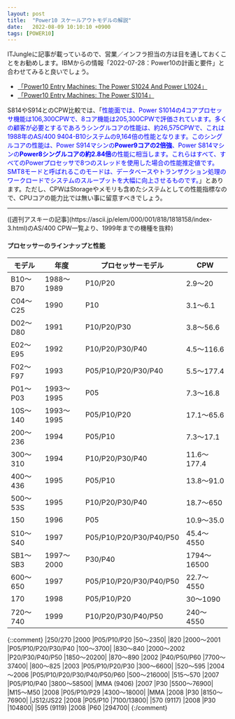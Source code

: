 ```yaml
---
layout: post
title:  "Power10 スケールアウトモデルの解説"
date:   2022-08-09 10:10:10 +0900
tags: [POWER10]
---
```

ITJungleに記事が載っているので、営業／インフラ担当の方は目を通しておくことをお勧めします。IBMからの情報「2022-07-28：Power10の計画と要件」と合わせてみると良いでしょう。

* [「Power10 Entry Machines: The Power S1024 And Power L1024」](https://www.itjungle.com/2022/08/08/power10-entry-machines-the-power-s1024-and-power-l1024/)
* [「Power10 Entry Machines: The Power S1014」](https://www.itjungle.com/2022/07/18/power10-entry-machines-the-power-s1014/)

S814やS914とのCPW比較では、「<span style="color: blue">性能面では、Power S1014の4コアプロセッサ機能は106,300CPWで、8コア機能は205,300CPWで評価されています。多くの顧客が必要とするであろうシングルコアの性能は、約26,575CPWで、これは1988年のAS/400 9404-B10システムの9,164倍の性能となります。このシングルコアの性能は、Power S914マシンの**Power9コアの2倍強**、Power S814マシンの**Power8シングルコアの約2.84倍**の性能に相当します。これらはすべて、すべてのPowerプロセッサで8つのスレッドを使用した場合の性能推定値です。SMT8モードと呼ばれるこのモードは、データベースやトランザクション処理のワークロードでシステムのスループットを大幅に向上させるものです。</span>」とあります。ただし、CPWはStorageやメモリも含めたシステムとしての性能指標なので、CPUコアの能力比では無い事に留意すべきでしょう。

---
<P></P>
([週刊アスキーの記事](https://ascii.jp/elem/000/001/818/1818158/index-3.html)のAS/400 CPW一覧より、1999年までの機種を抜粋)

#### プロセッサーのラインナップと性能			

|モデル |年度 |プロセッサーモデル |CPW|
|----|----|-----------|----|
|B10～B70|1988～1989|P10/P20|2.9～20|
|C04～C25	|1990	|P10	|3.1～6.1|
|D02～D80	|1991	|P10/P20/P30	|3.8～56.6|
|E02～E95	|1992	|P10/P20/P30/P40	|4.5～116.6|
|F02～F97	|1993	|P05/P10/P20/P30/P40	|5.5～177.4|
|P01～P03	|1993～1995	|P05	|7.3～16.8|
|10S～140	|1993～1995	|P05/P10/P20	|17.1～65.6|
|200～236	|1994	|P05/P10	|7.3～17.1|
|300～310	|1994	|P10/P20/P30/P40	|11.6～177.4|
|400～436	|1995	|P05/P10	|13.8～91.0|
|500～53S	|1995	|P10/P20/P30/P40	|18.7～650|
|150	|1996	|P05	|10.9～35.0|
|S10～S40	|1997	|P05/P10/P20/P30/P40/P50	|45.4～4550|
|SB1～SB3	|1997～2000	|P30/P40	|1794～16500|
|600～650	|1997	|P05/P10/P20/P30/P40/P50	|22.7～4550|
|170	|1998	|P05/P10/P20	|30～1090|
|720～740	|1999	|P10/P20/P30/P40/P50	|240～4550|

{::comment}
|250/270	|2000	|P05/P10/P20	|50～2350|
|820	|2000～2001	|P05/P10/P20/P30/P40	|100～3700|
|830～840	|2000～2002	|P20/P30/P40/P50	|1850～20200|
|870～890	|2002	|P40/P50/P60	|7700～37400|
|800～825	|2003	|P05/P10/P20/P30	|300～6600|
|520～595	|2004～2006	|P05/P10/P20/P30/P40/P50/P60	|500～216000|
|515～570	|2007	|P05/P10/P40	|3800～58500|
|MMA (9406)	|2007	|P30	|5500～76900|
|M15～M50	|2008	|P05/P10/P29	|4300～18000|
|MMA	|2008	|P30	|8150～76900|
|JS12/JS22	|2008	|P05/P10	|7100/13800|
|570 (9117)	|2008	|P30	|104800|
|595 (9119)	|2008	|P60	|294700|
{:/comment}
